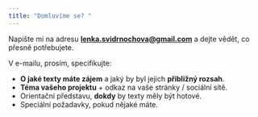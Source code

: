 ```yaml
---
title: "Domluvíme se? "
---
```

Napište mi na adresu **lenka.svidrnochova@gmail.com** a dejte vědět, co přesně potřebujete.

V e-mailu, prosím, specifikujte:

* **O jaké texty máte zájem** a jaký by byl jejich **přibližný rozsah**.
* **Téma vašeho projektu** + odkaz na vaše stránky / sociální sítě.
* Orientační představu, **dokdy** by texty měly být hotové.
* Speciální požadavky, pokud nějaké máte.
